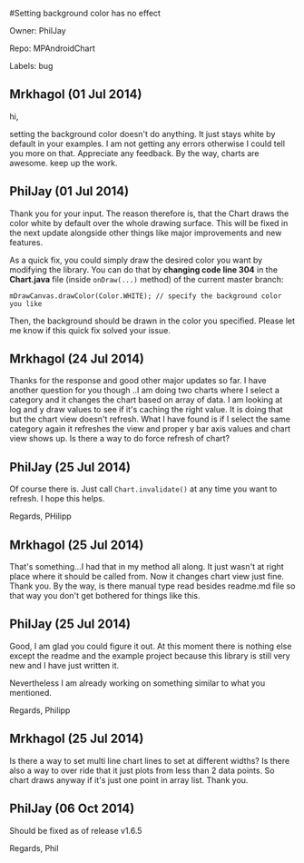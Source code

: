 #Setting background color has no effect

Owner: PhilJay

Repo: MPAndroidChart

Labels: bug 

## Mrkhagol (01 Jul 2014)

hi,

setting the background color doesn't do anything. It just stays white by default in your examples. I am not getting any errors otherwise I could tell you more on that. Appreciate any feedback.
By the way, charts are awesome. keep up the work.


## PhilJay (01 Jul 2014)

Thank you for your input. The reason therefore is, that the Chart draws the color white by default over the whole drawing surface. This will be fixed in the next update alongside other things like major improvements and new features.

As a quick fix, you could simply draw the desired color you want by modifying the library. You can do that by **changing code line 304** in the **Chart.java** file (inside `onDraw(...)` method) of the current master branch:

`mDrawCanvas.drawColor(Color.WHITE); // specify the background color you like`

Then, the background should be drawn in the color you specified. Please let me know if this quick fix solved your issue.


## Mrkhagol (24 Jul 2014)

Thanks for the response and good other major updates so far. I have another question for you though
..I am doing two charts where I select a category and it changes the chart based on array of data. I am looking at log and y draw values to see if it's caching the right value. It is doing that but the chart view doesn't refresh. What I have found is if I select the same category again it refreshes the view and proper y bar axis values and chart view shows up. 
Is there a way to do force refresh of chart?


## PhilJay (25 Jul 2014)

Of course there is. Just call `Chart.invalidate()` at any time you want to refresh.
I hope this helps.

Regards,
PHilipp


## Mrkhagol (25 Jul 2014)

That's something...I had that in my method all along. It just wasn't at right place where it should be called from. Now it changes chart view just fine. Thank you.
By the way, is there manual type read besides readme.md file so that way you don't get bothered for things like this.


## PhilJay (25 Jul 2014)

Good, I am glad you could figure it out.
At this moment there is nothing else except the readme and the example project because this library is still very new and I have just written it.

Nevertheless I am already working on something similar to what you mentioned.

Regards,
Philipp


## Mrkhagol (25 Jul 2014)

Is there a way to set multi line chart lines to set at different widths?
Is there also a way to over ride that it just plots from less than 2 data points. So chart draws anyway if it's just one point in array list.
Thank you.


## PhilJay (06 Oct 2014)

Should be fixed as of release v1.6.5

Regards,
Phil


